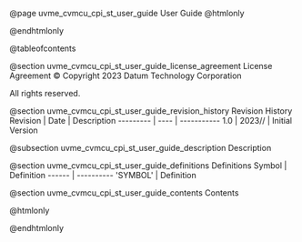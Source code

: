 @page uvme_cvmcu_cpi_st_user_guide User Guide
@htmlonly
<div class="autonumbering">
@endhtmlonly


@tableofcontents


@section uvme_cvmcu_cpi_st_user_guide_license_agreement License Agreement
© Copyright 2023 Datum Technology Corporation

All rights reserved.


@section uvme_cvmcu_cpi_st_user_guide_revision_history Revision History
Revision  | Date | Description
--------- | ---- | -----------
1.0 | 2023// | Initial Version

@subsection uvme_cvmcu_cpi_st_user_guide_description Description


@section uvme_cvmcu_cpi_st_user_guide_definitions Definitions
Symbol | Definition
------ | ----------
 'SYMBOL' | Definition


@section uvme_cvmcu_cpi_st_user_guide_contents Contents


@htmlonly
</div>
@endhtmlonly